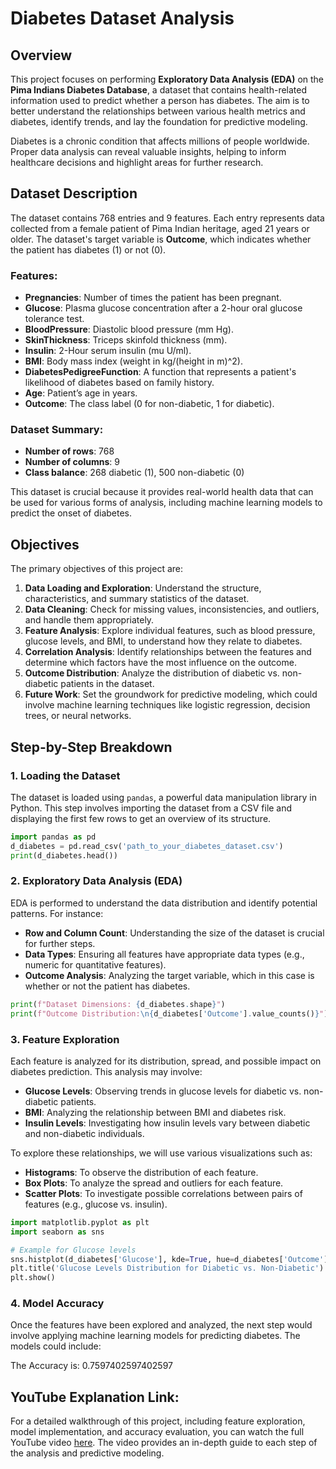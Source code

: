 # Diabetes Dataset Analysis

## Overview

This project focuses on performing **Exploratory Data Analysis (EDA)** on the **Pima Indians Diabetes Database**, a dataset that contains health-related information used to predict whether a person has diabetes. The aim is to better understand the relationships between various health metrics and diabetes, identify trends, and lay the foundation for predictive modeling.

Diabetes is a chronic condition that affects millions of people worldwide. Proper data analysis can reveal valuable insights, helping to inform healthcare decisions and highlight areas for further research.

## Dataset Description

The dataset contains 768 entries and 9 features. Each entry represents data collected from a female patient of Pima Indian heritage, aged 21 years or older. The dataset's target variable is **Outcome**, which indicates whether the patient has diabetes (1) or not (0).

### Features:
- **Pregnancies**: Number of times the patient has been pregnant.
- **Glucose**: Plasma glucose concentration after a 2-hour oral glucose tolerance test.
- **BloodPressure**: Diastolic blood pressure (mm Hg).
- **SkinThickness**: Triceps skinfold thickness (mm).
- **Insulin**: 2-Hour serum insulin (mu U/ml).
- **BMI**: Body mass index (weight in kg/(height in m)^2).
- **DiabetesPedigreeFunction**: A function that represents a patient's likelihood of diabetes based on family history.
- **Age**: Patient’s age in years.
- **Outcome**: The class label (0 for non-diabetic, 1 for diabetic).

### Dataset Summary:
- **Number of rows**: 768
- **Number of columns**: 9
- **Class balance**: 268 diabetic (1), 500 non-diabetic (0)

This dataset is crucial because it provides real-world health data that can be used for various forms of analysis, including machine learning models to predict the onset of diabetes.

## Objectives

The primary objectives of this project are:
1. **Data Loading and Exploration**: Understand the structure, characteristics, and summary statistics of the dataset.
2. **Data Cleaning**: Check for missing values, inconsistencies, and outliers, and handle them appropriately.
3. **Feature Analysis**: Explore individual features, such as blood pressure, glucose levels, and BMI, to understand how they relate to diabetes.
4. **Correlation Analysis**: Identify relationships between the features and determine which factors have the most influence on the outcome.
5. **Outcome Distribution**: Analyze the distribution of diabetic vs. non-diabetic patients in the dataset.
6. **Future Work**: Set the groundwork for predictive modeling, which could involve machine learning techniques like logistic regression, decision trees, or neural networks.

## Step-by-Step Breakdown

### 1. **Loading the Dataset**
The dataset is loaded using `pandas`, a powerful data manipulation library in Python. This step involves importing the dataset from a CSV file and displaying the first few rows to get an overview of its structure.

```python
import pandas as pd
d_diabetes = pd.read_csv('path_to_your_diabetes_dataset.csv')
print(d_diabetes.head())
```
### 2. Exploratory Data Analysis (EDA)

EDA is performed to understand the data distribution and identify potential patterns. For instance:

- **Row and Column Count**: Understanding the size of the dataset is crucial for further steps.
- **Data Types**: Ensuring all features have appropriate data types (e.g., numeric for quantitative features).
- **Outcome Analysis**: Analyzing the target variable, which in this case is whether or not the patient has diabetes.

```python
print(f"Dataset Dimensions: {d_diabetes.shape}")
print(f"Outcome Distribution:\n{d_diabetes['Outcome'].value_counts()}")
```
### 3. Feature Exploration

Each feature is analyzed for its distribution, spread, and possible impact on diabetes prediction. This analysis may involve:

- **Glucose Levels**: Observing trends in glucose levels for diabetic vs. non-diabetic patients.
- **BMI**: Analyzing the relationship between BMI and diabetes risk.
- **Insulin Levels**: Investigating how insulin levels vary between diabetic and non-diabetic individuals.

To explore these relationships, we will use various visualizations such as:

- **Histograms**: To observe the distribution of each feature.
- **Box Plots**: To analyze the spread and outliers for each feature.
- **Scatter Plots**: To investigate possible correlations between pairs of features (e.g., glucose vs. insulin).

```python
import matplotlib.pyplot as plt
import seaborn as sns

# Example for Glucose levels
sns.histplot(d_diabetes['Glucose'], kde=True, hue=d_diabetes['Outcome'])
plt.title('Glucose Levels Distribution for Diabetic vs. Non-Diabetic')
plt.show()

```
### 4. Model Accuracy
Once the features have been explored and analyzed, the next step would involve applying machine learning models for predicting diabetes. The models could include:

The Accuracy is: 0.7597402597402597

## YouTube Explanation Link:


For a detailed walkthrough of this project, including feature exploration, model implementation, and accuracy evaluation, you can watch the full YouTube video [here](https://www.youtube.com/watch?v=27svmiPkbeY&t=72s). The video provides an in-depth guide to each step of the analysis and predictive modeling.
